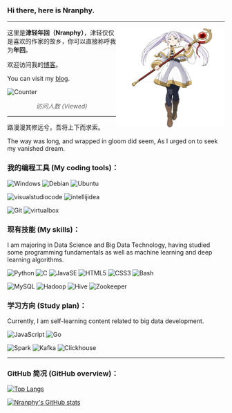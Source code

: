 ### Hi there, here is Nranphy.

* * *

<a href="https://github.com/Nranphy">
    <img src="./imgs/フリーレン.png" align="right" style="max-width: 50%;height: auto;">
</a>

这里是**津轻年回（Nranphy）**，津轻仅仅是喜欢的作家的故乡，你可以直接称呼我为**年回**。

欢迎访问我的[博客](https://blog.nranp.com)。

You can visit my [blog](https://blog.nranp.com).

<dev>
    <img
    src="https://count.getloli.com/get/@Nranphy?theme=rule34"
    alt="Counter"
    style="max-width: 50%; height: auto;">
    <p style="text-align: center;font-style: italic;color: #666;">
        访问人数 (Viewed)
    </p>
</dev>

* * *

路漫漫其修远兮，吾将上下而求索。

The way was long, and wrapped in gloom did seem,
As I urged on to seek my vanished dream.

### 我的编程工具 (My coding tools)：

![Windows](https://img.shields.io/badge/-Windows-0078D6?style=flat-square&logo=Windows&logoColor=fff) ![Debian](https://img.shields.io/badge/-Debian-A81D33?style=flat-square&logo=Debian&logoColor=fff) ![Ubuntu](https://img.shields.io/badge/-Ubuntu-E95420?style=flat-square&logo=Ubuntu&logoColor=fff)

![visualstudiocode](https://img.shields.io/badge/-VSCode-007ACC?style=flat-square&logo=visualstudiocode&logoColor=fff) ![intellijidea](https://img.shields.io/badge/-IJ_IDEA-000?style=flat-square&logo=intellijidea&logoColor=fff)

![Git](https://img.shields.io/badge/-Git-F05032?style=flat-square&logo=git&logoColor=fff) ![virtualbox](https://img.shields.io/badge/-VirtualBox-183A61?style=flat-square&logo=virtualbox&logoColor=fff)

### 现有技能 (My skills)：

I am majoring in Data Science and Big Data Technology, having studied some programming fundamentals as well as machine learning and deep learning algorithms.

![Python](https://img.shields.io/badge/-Python-3776AB?style=flat-square&logo=Python&logoColor=fff) ![C](https://img.shields.io/badge/-C-A8B9CC?style=flat-square&logo=C&logoColor=fff) ![JavaSE](https://img.shields.io/badge/-JavaSE-orange?style=flat-square&logo=Oracle&logoColor=fff) ![HTML5](https://img.shields.io/badge/-HTML5-E34F26?style=flat-square&logo=HTML5&logoColor=fff) ![CSS3](https://img.shields.io/badge/-CSS3-1572B6?style=flat-square&logo=CSS3&logoColor=fff) ![Bash](https://img.shields.io/badge/-GNUBash-4EAA25?style=flat-square&logo=GNUBash&logoColor=fff)

![MySQL](https://img.shields.io/badge/-MySQL-4479A1?style=flat-square&logo=MySQL&logoColor=fff) ![Hadoop](https://img.shields.io/badge/-Hadoop-66CCFF?style=flat-square&logo=ApacheHadoop&logoColor=000) ![Hive](https://img.shields.io/badge/-Hive-FDEE21?style=flat-square&logo=ApacheHive&logoColor=000) ![Zookeeper](https://img.shields.io/badge/-Zookeeper-4b7835?style=flat-square&logo=Apache&logoColor=fff)

### 学习方向 (Study plan)：

Currently, I am self-learning content related to big data development.

![JavaScript](https://img.shields.io/badge/-JavaScript-F7DF1E?style=flat-square&logo=JavaScript&logoColor=000)  ![Go](https://img.shields.io/badge/-Go-00ADD8?style=flat-square&logo=Go&logoColor=fff)

![Spark](https://img.shields.io/badge/-Spark-E25A1C?style=flat-square&logo=ApacheSpark&logoColor=fff) ![Kafka](https://img.shields.io/badge/-Kafka-231F20?style=flat-square&logo=ApacheKafka&logoColor=fff) ![Clickhouse](https://img.shields.io/badge/-Clickhouse-efcf3a?style=flat-square&logo=Apache&logoColor=000)

* * *

### GitHub 简况 (GitHub overview)：

[![Top Langs](https://github-readme-stats.vercel.app/api/top-langs/?username=Nranphy&theme=tokyonight)](https://github.com/Nranphy)

[![Nranphy's GitHub stats](https://github-readme-stats.vercel.app/api?username=Nranphy&show_icons=true&theme=tokyonight)](https://github.com/Nranphy)
